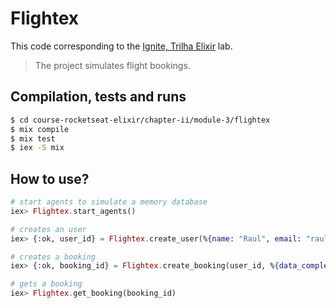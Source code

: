 # Flightex

This code corresponding to the [Ignite, Trilha Elixir](https://app.rocketseat.com.br/ignite/elixir/) lab.

> The project simulates flight bookings.

## Compilation, tests and runs

```bash
$ cd course-rocketseat-elixir/chapter-ii/module-3/flightex
$ mix compile
$ mix test
$ iex -S mix
```

## How to use?

```elixir
# start agents to simulate a memory database
iex> Flightex.start_agents()

# creates an user
iex> {:ok, user_id} = Flightex.create_user(%{name: "Raul", email: "raul@mail.com", cpf: "65977019092"})

# creates a booking
iex> {:ok, booking_id} = Flightex.create_booking(user_id, %{data_completa: "2021-03-17T11:00:00.000Z", cidade_origem: "Rio de Janeiro", cidade_destino: "São Paulo"})

# gets a booking
iex> Flightex.get_booking(booking_id)
```

